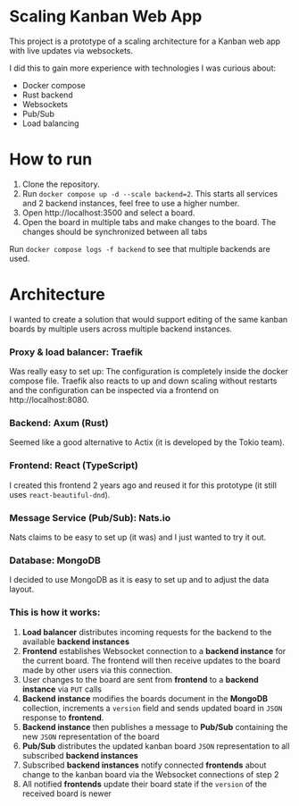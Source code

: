 # Scaling Kanban Web App

This project is a prototype of a scaling architecture for a Kanban web app with live updates via websockets.

I did this to gain more experience with technologies I was curious about:
- Docker compose
- Rust backend
- Websockets
- Pub/Sub 
- Load balancing

# How to run
1. Clone the repository.
2. Run `docker compose up -d --scale backend=2`. This starts all services and 2 backend instances, feel free to use a higher number.
3. Open http://localhost:3500 and select a board.
4. Open the board in multiple tabs and make changes to the board. The changes should be synchronized between all tabs

Run `docker compose logs -f backend` to see that multiple backends are used.

# Architecture

I wanted to create a solution that would support editing of the same kanban boards by multiple users across multiple backend instances.

### Proxy & load balancer: Traefik
Was really easy to set up: The configuration is completely inside the docker compose file.
Traefik also reacts to up and down scaling without restarts and the configuration can be inspected via a frontend on http://localhost:8080.

### Backend: Axum (Rust)
Seemed like a good alternative to Actix (it is developed by the Tokio team).

### Frontend: React (TypeScript)
I created this frontend 2 years ago and reused it for this prototype (it still uses `react-beautiful-dnd`).

### Message Service (Pub/Sub): Nats.io
Nats claims to be easy to set up (it was) and I just wanted to try it out.

### Database: MongoDB
I decided to use MongoDB as it is easy to set up and to adjust the data layout.


### This is how it works:
1. **Load balancer** distributes incoming requests for the backend to the available **backend instances** 
2. **Frontend** establishes Websocket connection to a **backend instance** for the current board. The frontend will then receive updates to the board made by other users via this connection.  
3. User changes to the board are sent from **frontend** to a **backend instance** via `PUT` calls
4. **Backend instance** modifies the boards document in the **MongoDB** collection, increments a `version` field and sends updated board in `JSON` response to **frontend**.
5. **Backend instance** then publishes a message to **Pub/Sub** containing the new `JSON` representation of the board
6. **Pub/Sub** distributes the updated kanban board `JSON` representation to all subscribed **backend instances**
7. Subscribed **backend instances** notify connected **frontends** about change to the kanban board via the Websocket connections of step 2
8. All notified **frontends** update their board state if the `version` of the received board is newer

